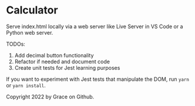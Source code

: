 # Calculator

Serve index.html locally via a web server like Live Server in VS Code or a Python web server.

TODOs:
1) Add decimal button functionality
2) Refactor if needed and document code
3) Create unit tests for Jest learning purposes

If you want to experiment with Jest tests that manipulate the DOM, run `yarn` or `yarn install`.

Copyright 2022 by Grace on Github.
